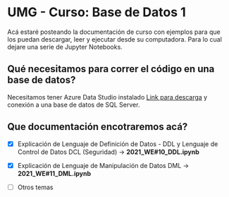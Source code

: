 # UMG - Curso: Base de Datos 1
Acá estaré posteando la documentación de curso con ejemplos para que los puedan descargar, leer y ejecutar desde su computadora. Para lo cual dejare una serie de Jupyter Notebooks.

## Qué necesitamos para correr el código en una base de datos?
Necesitamos tener Azure Data Studio instalado [Link para descarga](https://docs.microsoft.com/en-us/sql/azure-data-studio/download-azure-data-studio?view=sql-server-ver15) y conexión a una base de datos de SQL Server. 

## Que documentación encotraremos acá?
- [X] Explicación de Lenguaje de Definición de Datos - DDL y Lenguaje de Control de Datos DCL (Seguridad) -> **2021_WE#10_DDL.ipynb**
- [X] Explicación de Lenguaje de Manipulación de Datos DML -> **2021_WE#11_DML.ipynb**
- [ ] Otros temas


